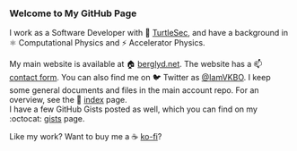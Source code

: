 ### Welcome to My GitHub Page

I work as a Software Developer with :turtle: [TurtleSec](https://turtlesec.no/), and have a background in :atom_symbol: Computational Physics and :zap: Accelerator Physics.

My main website is available at :house: [berglyd.net](https://berglyd.net/).
The website has a :mailbox: [contact form](https://berglyd.net/contact-me/).
You can also find me on :bird: Twitter as [@IamVKBO](https://twitter.com/IamVKBO/).
I keep some general documents and files in the main account repo.
For an overview, see the :page_with_curl: [index](https://github.com/vkbo/vkbo/blob/main/index.md) page.  
I have a few GitHub Gists posted as well, which you can find on my :octocat: [gists](https://gist.github.com/vkbo) page.

Like my work? Want to buy me a :coffee: [ko-fi](https://ko-fi.com/jadzia626)?
